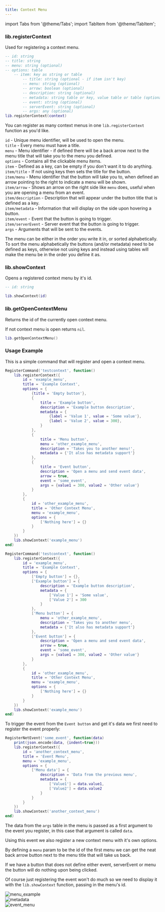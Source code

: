 ```yaml
---
title: Context Menu
---
```


import Tabs from '@theme/Tabs';
import TabItem from '@theme/TabItem';

### lib.registerContext
Used for registering a context menu.

```lua
-- id: string
-- title: string
-- menu: string (optional)
-- options: table
    -- item: key as string or table
        -- title: string (optional - if item isn't key)
        -- menu: string (optional)
        -- arrow: boolean (optional)
        -- description: string (optional)
        -- metadata: string table or key, value table or table (optional)
        -- event: string (optional)
        -- serverEvent: string (optional)
        -- args: any (optional)
lib.registerContext(context)
```

You can register as many context menus in one `lib.registerContext` function
as you'd like.

`id` - Unique menu identifier, will be used to open the menu.  
`title` - Every menu must have a title.  
`menu` - Menu identifier - if defined there will be a back arrow next to the menu title
that will take you to the menu you defined.  
`options` - Contains all the clickable menu items.  
`item` - Defined as a key, can be empty if you don't want it to do anything.  
`item/title` - If not using keys then sets the title for the button.  
`item/menu` - Menu identifier that the button will take you to, when defined an arrow
pointing to the right to indicate a menu will be shown.  
`item/arrow` - Shows an arrow on the right side like `menu` does, useful when you are 
opening a menu from an event.  
`item/description` - Description that will appear under the button title that is defined
as a key.  
`item/metadata` - Information that will display on the side upon hovering a button.  
`item/event` - Event that the button is going to trigger.  
`item/serverEvent` - Server event that the button is going to trigger.  
`args` - Arguments that will be sent to the events.  

The menu can be either in the order you write it in, or sorted alphabetically.  
To sort the menu alphabetically the buttons (and/or metadata) need to be defined as keys,
otherwise not using keys and instead using tables will make the menu be in the order you
define it as.

### lib.showContext
Opens a registered context menu by it's id.

```lua
-- id: string

lib.showContext(id)
```

### lib.getOpenContextMenu

Returns the id of the currently open context menu.

If not context menu is open returns `nil`.

```lua
lib.getOpenContextMenu()
```

### Usage Example
This is a simple command that will register and open a
context menu.

<Tabs>
<TabItem value='custom' label='Custom order'>

```lua
RegisterCommand('testcontext', function()
    lib.registerContext({
        id = 'example_menu',
        title = 'Example Context',
        options = {
            {title = 'Empty button'},
            {
                title = 'Example button',
                description = 'Example button description',
                metadata = {
                    {label = 'Value 1', value = 'Some value'},
                    {label = 'Value 2', value = 300},
                }
            },
            {
                title = 'Menu button',
                menu = 'other_example_menu',
                description = 'Takes you to another menu!',
                metadata = {'It also has metadata support'}
            },
            {
                title = 'Event button',
                description = 'Open a menu and send event data',
                arrow = true,
                event = 'some_event',
                args = {value1 = 300, value2 = 'Other value'}
            }
        },
        {
            id = 'other_example_menu',
            title = 'Other Context Menu',
            menu = 'example_menu',
            options = {
                ['Nothing here'] = {}
            }
        }
    })
    lib.showContext('example_menu')
end)
```
</TabItem>
<TabItem value='ordered' label='Alphabetically ordered'>

```lua
RegisterCommand('testcontext', function()
    lib.registerContext({
        id = 'example_menu',
        title = 'Example Context',
        options = {
            ['Empty button'] = {},
            ['Example button'] = {
                description = 'Example button description',
                metadata = {
                    ['Value 1'] = 'Some value',
                    ['Value 2'] = 300
                }
            },
            ['Menu button'] = {
                menu = 'other_example_menu',
                description = 'Takes you to another menu',
                metadata = {'It also has metadata support'}
            },
            ['Event button'] = {
                description = 'Open a menu and send event data',
                arrow = true,
                event = 'some_event',
                args = {value1 = 300, value2 = 'Other value'}
            }
        },
        {
            id = 'other_example_menu',
            title = 'Other Context Menu',
            menu = 'example_menu',
            options = {
                ['Nothing here'] = {}
            }
        }
    })
    lib.showContext('example_menu')
end)
```
</TabItem>
</Tabs>

To trigger the event from the `Event button` and get it's data we first
need to register the event properly:

```lua
RegisterNetEvent('some_event', function(data)
    print(json.encode(data, {indent=true}))
    lib.registerContext({
        id = 'another_context_menu',
        title = 'Event Menu',
        menu = 'example_menu',
        options = {
            ['Menu data'] = {
                description = 'Data from the previous menu',
                metadata = {
                    ['Value1'] = data.value1,
                    ['Value2'] = data.value2
                }
            }
        }
    })
    lib.showContext('another_context_menu')
end)
```
The data from the `args` table in the menu is passed as a first argument to
the event you register, in this case that argument is called `data`.

Using this event we also register a new context menu with it's own options.


By defining a `menu` param to be the id of the first menu we can get the 
neat back arrow button next to the menu title that will take us back.

If we have a button that does not define either event, serverEvent or menu
the button will do nothing upon being clicked.

Of course just registering the event won't do much so we need to display it
with the `lib.showContext` function, passing in the menu's id.

![menu_example](https://i.imgur.com/aJu92dv.png)  
![metadata](https://i.imgur.com/kFGSlBF.png)  
![event_menu](https://i.imgur.com/r0Ln4VP.png)